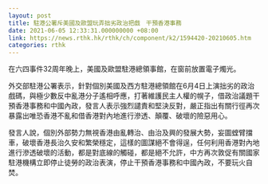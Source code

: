 ```yaml
---
layout: post
title: 駐港公署斥美國及歐盟玩弄拙劣政治把戲　干預香港事務
date: 2021-06-05 12:33:31.000000000 +08:00
link: https://news.rthk.hk/rthk/ch/component/k2/1594420-20210605.htm
categories: rthk
---
```


在六四事件32周年晚上，美國及歐盟駐港總領事館，在窗前放置電子燭光。

外交部駐港公署表示，針對個別美國及西方駐港總領館在6月4日上演拙劣的政治戲碼，與極少數反中亂港分子遙相呼應，打著維護民主人權的幌子，借政治議題干預香港事務和中國內政，發言人表示強烈譴責和堅決反對，嚴正指出有關行徑再次暴露出唯恐香港不亂和借香港對內地進行滲透、顛覆、破壞的險惡用心。

發言人說，個別外部勢力無視香港由亂轉治、由治及興的發展大勢，妄圖螳臂擋車，破壞香港長治久安和繁榮穩定，這樣的圖謀絕不會得逞，任何利用香港對內地進行滲透破壞的活動，都是對底線的觸碰，都是絕不允許，中方再次敦促有關國家駐港機構立即停止徒勞的政治表演，停止干預香港事務和中國內政，不要玩火自焚。
